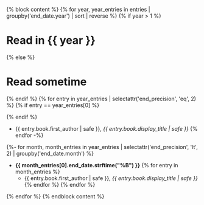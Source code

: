 {% block content %}
{% for year, year_entries in entries | groupby('end_date.year') | sort | reverse %}
{% if year > 1 %}
# Read in {{ year }}
{% else %}
# Read sometime
{% endif %}
{% for entry in year_entries | selectattr('end_precision', 'eq', 2) %}
{% if entry == year_entries[0] %}

{% endif %}
- {{ entry.book.first_author | safe }}, _{{ entry.book.display_title | safe }}_
{% endfor -%}

{%- for month, month_entries in year_entries | selectattr('end_precision', 'lt', 2) | groupby('end_date.month') %}

- **{{ month_entries[0].end_date.strftime("%B") }}**
{% for entry in month_entries %}
  - {{ entry.book.first_author | safe }}, _{{ entry.book.display_title | safe }}_
{% endfor %}
{% endfor %}

{% endfor %}
{% endblock content %}
